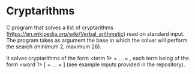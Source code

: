 # Cryptarithms

C program that solves a list of cryptarithms (https://en.wikipedia.org/wiki/Verbal_arithmetic) read on standard input. The program takes as argument the base in which the solver will perform the search (minimum 2, maximum 26).

It solves cryptarithms of the form <term 1> = ... = <term N>, each term being of the form <word 1> [ + ... + <word N> ] (see example inputs provided in the repository).
